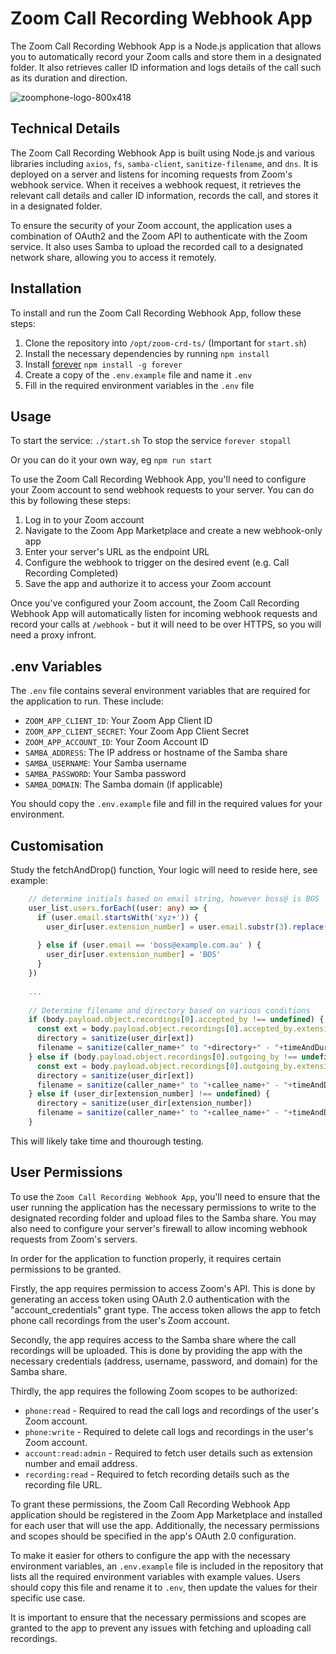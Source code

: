 # Zoom Call Recording Webhook App

The Zoom Call Recording Webhook App is a Node.js application that allows you to automatically record your Zoom calls and store them in a designated folder. It also retrieves caller ID information and logs details of the call such as its duration and direction.

![zoomphone-logo-800x418](https://user-images.githubusercontent.com/107200645/236102060-8f61bcd0-6169-4421-b0d8-5ef2fafab6b9.jpg)

## Technical Details

The Zoom Call Recording Webhook App is built using Node.js and various libraries including `axios`, `fs`, `samba-client`, `sanitize-filename`, and `dns`. It is deployed on a server and listens for incoming requests from Zoom's webhook service. When it receives a webhook request, it retrieves the relevant call details and caller ID information, records the call, and stores it in a designated folder.

To ensure the security of your Zoom account, the application uses a combination of OAuth2 and the Zoom API to authenticate with the Zoom service. It also uses Samba to upload the recorded call to a designated network share, allowing you to access it remotely.

## Installation

To install and run the Zoom Call Recording Webhook App, follow these steps:

1. Clone the repository into `/opt/zoom-crd-ts/` (Important for `start.sh`)
2. Install the necessary dependencies by running `npm install`
3. Install [forever](https://www.npmjs.com/package/forever) `npm install -g forever`
4. Create a copy of the `.env.example` file and name it `.env`
5. Fill in the required environment variables in the `.env` file

## Usage

To start the service: `./start.sh` 
To stop the service `forever stopall`

Or you can do it your own way, eg `npm run start`

To use the Zoom Call Recording Webhook App, you'll need to configure your Zoom account to send webhook requests to your server. You can do this by following these steps:

1. Log in to your Zoom account
2. Navigate to the Zoom App Marketplace and create a new webhook-only app
3. Enter your server's URL as the endpoint URL
4. Configure the webhook to trigger on the desired event (e.g. Call Recording Completed)
5. Save the app and authorize it to access your Zoom account

Once you've configured your Zoom account, the Zoom Call Recording Webhook App will automatically listen for incoming webhook requests and record your calls at `/webhook` - but it will need to be over HTTPS, so you will need a proxy infront.

## .env Variables

The `.env` file contains several environment variables that are required for the application to run. These include:

- `ZOOM_APP_CLIENT_ID`: Your Zoom App Client ID
- `ZOOM_APP_CLIENT_SECRET`: Your Zoom App Client Secret
- `ZOOM_APP_ACCOUNT_ID`: Your Zoom Account ID
- `SAMBA_ADDRESS`: The IP address or hostname of the Samba share
- `SAMBA_USERNAME`: Your Samba username
- `SAMBA_PASSWORD`: Your Samba password
- `SAMBA_DOMAIN`: The Samba domain (if applicable)

You should copy the `.env.example` file and fill in the required values for your environment.

## Customisation 

Study the fetchAndDrop() function, Your logic will need to reside here, see example:

```typescript
    // determine initials based on email string, however boss@ is BOS
    user_list.users.forEach((user: any) => {
      if (user.email.startsWith('xyz+')) {
        user_dir[user.extension_number] = user.email.substr(3).replace('@example.com.au', '').toUpperCase()
  
      } else if (user.email == 'boss@example.com.au' ) {
        user_dir[user.extension_number] = 'BOS'
      }
    })
    
    ...
    
    // Determine filename and directory based on various conditions 
    if (body.payload.object.recordings[0].accepted_by !== undefined) {
      const ext = body.payload.object.recordings[0].accepted_by.extension_number
      directory = sanitize(user_dir[ext])
      filename = sanitize(caller_name+" to "+directory+" - "+timeAndDuration+'.mp3')
    } else if (body.payload.object.recordings[0].outgoing_by !== undefined ) {
      const ext = body.payload.object.recordings[0].outgoing_by.extension_number
      directory = sanitize(user_dir[ext])
      filename = sanitize(caller_name+" to "+callee_name+" - "+timeAndDuration+'.mp3')
    } else if (user_dir[extension_number] !== undefined) {
      directory = sanitize(user_dir[extension_number])
      filename = sanitize(caller_name+" to "+callee_name+" - "+timeAndDuration+'.mp3')
    } 
```

This will likely take time and thourough testing. 

## User Permissions

To use the `Zoom Call Recording Webhook App`, you'll need to ensure that the user running the application has the necessary permissions to write to the designated recording folder and upload files to the Samba share. You may also need to configure your server's firewall to allow incoming webhook requests from Zoom's servers.

In order for the application to function properly, it requires certain permissions to be granted. 

Firstly, the app requires permission to access Zoom's API. This is done by generating an access token using OAuth 2.0 authentication with the "account_credentials" grant type. The access token allows the app to fetch phone call recordings from the user's Zoom account. 

Secondly, the app requires access to the Samba share where the call recordings will be uploaded. This is done by providing the app with the necessary credentials (address, username, password, and domain) for the Samba share. 

Thirdly, the app requires the following Zoom scopes to be authorized:

- `phone:read` - Required to read the call logs and recordings of the user's Zoom account.
- `phone:write` - Required to delete call logs and recordings in the user's Zoom account.
- `account:read:admin` - Required to fetch user details such as extension number and email address.
- `recording:read` - Required to fetch recording details such as the recording file URL.

To grant these permissions, the Zoom Call Recording Webhook App application should be registered in the Zoom App Marketplace and installed for each user that will use the app. Additionally, the necessary permissions and scopes should be specified in the app's OAuth 2.0 configuration. 

To make it easier for others to configure the app with the necessary environment variables, an `.env.example` file is included in the repository that lists all the required environment variables with example values. Users should copy this file and rename it to `.env`, then update the values for their specific use case. 

It is important to ensure that the necessary permissions and scopes are granted to the app to prevent any issues with fetching and uploading call recordings.

